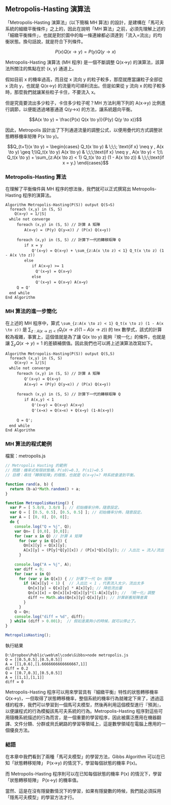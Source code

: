 ## Metropolis-Hasting 演算法

「Metropolis-Hasting 演算法」(以下簡稱 MH 算法) 的設計，是建構在「馬可夫系統的細緻平衡條件」之上的，因此在說明「MH 算法」之前，必須先理解上述的「細緻平衡條件」，也就是對於圖中的每一條連線都必須達到「流入=流出」的均衡狀態。換句話說，就是符合下列條件。

$$P(x) Q(x  \to  y) = P(y) Q(y  \to  x)$$

Metropolis-Hasting 演算法 (MH 程序) 是一個不斷調整 Q(x→y) 的演算法，該算法所關注的焦點在於 (x, y) 通道上。

假如目前 x 的機率過高，而且從 x 流向 y 的粒子較多，那麼就應當讓粒子全部從 x 流向 y，也就是 Q(x→y) 的流量均可順利流出。但是如果從 y 流向 x 的粒子較多時，那麼我們就讓某些粒子卡住，不要流入 x。

但是究竟要流出多少粒子，卡住多少粒子呢？MH 方法利用下列的 A(x→y) 比例進行調節，以便能透過堵塞通道 Q(y→x) 的方法，讓系統趨向平衡。

$$A(x \to y) = \frac{P(x) Q(x \to y)}{P(y) Q(y \to x)}$$

因此，Metropolis 設計出了下列通道流量的調整公式，以便用疊代的方式調整狀態轉移機率矩陣 P(x \to y)。

$$Q_{t+1}(x \to y) = \begin{cases} Q_t(x \to y) & \;\;\; \text{if x} \neq y  , A(x \to y) \geq 1;\\Q_t(x \to y) A(x \to y) & \;\;\;\text{if x} \neq y , A(x \to y) < 1;\\ Q_t(x \to y) + \sum_{z:A(x \to z) < 1} Q_t(x \to z) (1 - A(x \to z)) & \;\;\;\text{if x = y.} \end{cases}$$

### Metropolis-Hasting 算法

在理解了平衡條件與 MH 程序的想法後，我們就可以正式撰寫出 Metropolis-Hasting 程序的演算法。

```
Algorithm Metropolis-Hasting(P(S)) output Q(S→S)
  foreach (x,y) in (S, S)
    Q(x→y) = 1/|S|
　while not converge
　　　foreach (x,y) in (S, S) // 計算 A 矩陣
　　　　　A(x→y) = (P(y) Q(y→x)) / (P(x) Q(x→y))

　　　foreach (x,y) in (S, S) // 計算下一代的轉移矩陣 Q
　　　　　if x = y
　　　　　　　Q'(x→y) = Q(x→y) + \sum_{z:A(x \to z) < 1} Q_t(x \to z) (1 - A(x \to z))
　　　　　else
　　　　　　　if A(x→y) >= 1
　　　　　　　　Q'(x→y) = Q(x→y)
　　　　　　　else
　　　　　　　　Q'(x→y) = Q(x→y) A(x→y)
　　　Q = Q'
　end while
End Algorithm
```

### MH 算法的進一步簡化

在上述的 MH 程序中，算式 `\sum_{z:A(x \to z) < 1} Q_t(x \to z) (1 - A(x \to z))` 是 $\sum_{z:A(x \to z) < 1} Q_t(x \to z) (1 - A(x \to z))$ 的 tex 數學式，該式的計算較為複雜，事實上，這個值就是為了讓 Q(x \to y) 能夠『規一化』的條件，也就是讓 $\sum_y Q(x \to y)=1$ 的差額補償值。因此我們也可以將上述演算法改寫如下。

```
Algorithm Metropolis-Hasting(P(S)) output Q(S,S)
  foreach (x,y) in (S, S)
    Q(x→y) = 1/|S|
　while not converge
　　　foreach (x,y) in (S, S) // 計算 A 矩陣
　　　　　Q'(x→y) = Q(x→y)
　　　　　A(x→y) = (P(y) Q(y→x)) / (P(x) Q(x→y))

　　　foreach (x,y) in (S, S) // 計算下一代的轉移矩陣 Q
　　　　　if A(x,y) < 1
　　　　　　　Q'(x→y) = Q(x→y) A(x→y)
　　　　　　　Q'(x→x) = Q(x→x) + Q(x→y) (1-A(x→y))

　　　Q = Q';
　end while
End Algorithm
```

### MH 算法的程式範例

檔案：metropolis.js

```javascript
// Metropolis Hasting 的範例
// 問題：機率式有限狀態機，P(s0)=0.3, P(s1)=0.5
// 目標：尋找「轉移矩陣」的穩態，也就是 Q(x→y)=? 時系統會達到平衡。

function rand(a, b) {
  return (b-a)*Math.random() + a;
}

function MetropolisHasting() {
  var P = [ 5.0/8, 3.0/8 ]; // 初始機率分佈，隨意設定。
  var Q = [ [0.5, 0.5], [0.5, 0.5] ]; // 初始機率分佈，隨意設定。
  var A = [ [0, 0], [0, 0]];
  do {
	console.log("Q = %j", Q);
    var Qn= [ [0,0], [0,0]];
	for (var x in Q) // 計算 A 矩陣
	  for (var y in Q[x]) {
	    Qn[x][y] = Q[x][y];
	    A[x][y] = (P[y]*Q[y][x]) / (P[x]*Q[x][y]); // 入出比 = 流入/流出
	  }
	
	console.log("A = %j", A);
	var diff = 0;
	for (var x in Q) 
	  for (var y in Q[x]) { // 計算下一代 Qn 矩陣
	    if (A[x][y] < 1) {  // 入出比 < 1 ，代表流入太少，流出太多
		  Qn[x][y] = Q[x][y] * A[x][y]; // 降低流出量
		  Qn[x][x] = Qn[x][x]+Q[x][y]*(1-A[x][y]); // 『規一化』調整
		  diff += Math.abs(Qn[x][y]-Q[x][y]); // 計算新舊矩陣差異
		}
	  }
	Q = Qn;
	console.log("diff = %d", diff);
  } while (diff > 0.001);  // 假如差異夠小的時候，就可以停止了。
}

MetropolisHasting();
```

執行結果

```
D:\Dropbox\Public\web\ml\code\Gibbs>node metropolis.js
Q = [[0.5,0.5],[0.5,0.5]]
A = [[1,0.6],[1.6666666666666667,1]]
diff = 0.2
Q = [[0.7,0.3],[0.5,0.5]]
A = [[1,1],[1,1]]
diff = 0
```

Metropolis-Hasting 程序可以用來學習具有『細緻平衡』特性的狀態轉移機率 Q(x→y)，一但取得了狀態轉移機率，整個系統的機率行為就確定下來了，透過這樣的程序，我們可以學習到一個馬可夫模型，然後再利用這個模型進行『預測』，以便讓程式的行為模擬該馬可夫系統的行為。Metropolis-Hasting 程序對這些可用隨機系統描述的行為而言，是一個重要的學習程序，因此被廣泛應用在機器翻譯、文件分類、分群或貝氏網路的學習等領域上，這是數學領域在電腦上應用的一個優良方法。

### 結語

在本章中我們看到了兩種「馬可夫模型」的學習方法，Gibbs Algorithm 可以在已知「狀態轉移矩陣」 P(x→y) 的情況下，學習每個狀態的機率 P(x)。

而 Metropolis-Hasting 程序則可以在已知每個狀態的機率 P(x) 的情況下，學習「狀態轉移矩陣」 P(x→y) 的機率值。

當然、這是在沒有隱變數情況下的學習，如果有隱變數的時候，我們就必須採用「隱馬可夫模型」的學習方法才行。


